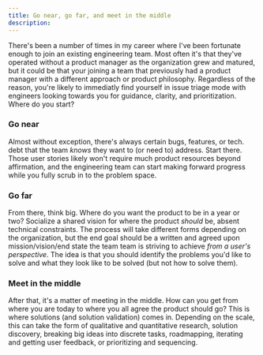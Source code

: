 ```yaml
---
title: Go near, go far, and meet in the middle
description:
---
```


There's been a number of times in my career where I've been fortunate enough to join an existing engineering team. Most often it's that they've operated without a product manager as the organization grew and matured, but it could be that your joining a team that previously had a product manager with a different approach or product philosophy. Regardless of the reason, you're likely to immediatly find yourself in issue triage mode with engineers looking towards you for guidance, clarity, and prioritization. Where do you start?

### Go near

Almost without exception, there's always certain bugs, features, or tech. debt that the team _knows_ they want to (or need to) address. Start there. Those user stories likely won't require much product resources beyond affirmation, and the engineering team can start making forward progress while you fully scrub in to the problem space.

### Go far

From there, think big. Where do you want the product to be in a year or two? Socialize a shared vision for where the product _should_ be, absent technical constraints. The process will take different forms depending on the organization, but the end goal should be a written and agreed upon mission/vision/end state the team team is striving to achieve _from a user's perspective_. The idea is that you should identify the problems you'd like to solve and what they look like to be solved (but not how to solve them).

### Meet in the middle

After that, it's a matter of meeting in the middle. How can you get from where you are today to where you all agree the product should go? This is where solutions (and solution validation) comes in. Depending on the scale, this can take the form of qualitative and quantitative research, solution discovery, breaking big ideas into discrete tasks, roadmapping, iterating and getting user feedback, or prioritizing and sequencing.
